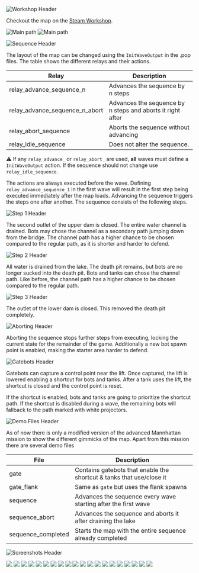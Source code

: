 ![Workshop Header](./doc/headers/renders/workshop.png)

Checkout the map on the [Steam Workshop](https://steamcommunity.com/sharedfiles/filedetails/?id=3532548365).

![Main path](./doc/gifs/patH_main.gif)
![Main path](./doc/gifs/patH_water.gif)

![Sequence Header](./doc/headers/renders/sequence.png)

The layout of the map can be changed using the `InitWaveOutput` in the .pop files. The table shows the different relays and their actions.

| Relay                          | Description                                                |
| ------------------------------ | ---------------------------------------------------------- |
| relay_advance_sequence_n       | Advances the sequence by n steps                           |
| relay_advance_sequence_n_abort | Advances the sequence by n steps and aborts it right after |
| relay_abort_sequence           | Aborts the sequence without advancing                      |
| relay_idle_sequence            | Does not alter the sequence.                               |

⚠️ If any `relay_advance_` or `relay_abort_` are used, **all** waves must define a `InitWaveOutput` action. If the sequence should not change use `relay_idle_sequence`.

The actions are always executed before the wave. Defining `relay_advance_sequence_1` in the first wave will result in the first step being executed immediately after the map loads. Advancing the sequence triggers the steps one after another. The sequence consists of the following steps.

![Step 1 Header](./doc/headers/renders/step_2.png)

The second outlet of the upper dam is closed. The entire water channel is drained. Bots may chose the channel as a secondary path jumping down from the bridge. The channel path has a higher chance to be chosen compared to the regular path, as it is shorter and harder to defend.

![Step 2 Header](./doc/headers/renders/step_3.png)

All water is drained from the lake. The death pit remains, but bots are no longer sucked into the death pit. Bots and tanks can chose the channel path. Like before, the channel path has a higher chance to be chosen compared to the regular path.

![Step 3 Header](./doc/headers/renders/step_4.png)

The outlet of the lower dam is closed. This removed the death pit completely.

![Aborting Header](./doc/headers/renders/failure.png)

Aborting the sequence stops further steps from executing, locking the current state for the remainder of the game. Additionally a new bot spawn point is enabled, making the starter area harder to defend.

![Gatebots Header](./doc/headers/renders/gatebots.png)

Gatebots can capture a control point near the lift. Once captured, the lift is lowered enabling a shortcut for bots and tanks. After a tank uses the lift, the shortcut is closed and the control point is reset.

If the shortcut is enabled, bots and tanks are going to prioritize the shortcut path. If the shortcut is disabled during a wave, the remaining bots will fallback to the path marked with white projectors.

![Demo Files Header](./doc/headers/renders/demo_files.png)

As of now there is only a modified version of the advanced Mannhattan mission to show the different gimmicks of the map. Apart from this mission there are several demo files

| File               | Description                                                          |
| ------------------ | -------------------------------------------------------------------- |
| gate               | Contains gatebots that enable the shortcut & tanks that use/close it |
| gate_flank         | Same as `gate` but uses the flank spawns                             |
| sequence           | Advances the sequence every wave starting after the first wave       |
| sequence_abort     | Advances the sequence and aborts it after draining the lake          |
| sequence_completed | Starts the map with the entire sequence already completed            |

![Screenshots Header](./doc/headers/renders/screenshots.png)

![](./doc/screenshots/mvm_ascent_position_00.jpg)
![](./doc/screenshots/mvm_ascent_position_01.jpg)
![](./doc/screenshots/mvm_ascent_position_02.jpg)
![](./doc/screenshots/mvm_ascent_position_03.jpg)
![](./doc/screenshots/mvm_ascent_position_04.jpg)
![](./doc/screenshots/mvm_ascent_position_05.jpg)
![](./doc/screenshots/mvm_ascent_position_06.jpg)
![](./doc/screenshots/mvm_ascent_position_07.jpg)
![](./doc/screenshots/mvm_ascent_position_08.jpg)
![](./doc/screenshots/mvm_ascent_position_09.jpg)
![](./doc/screenshots/mvm_ascent_position_10.jpg)
![](./doc/screenshots/mvm_ascent_position_11.jpg)
![](./doc/screenshots/mvm_ascent_position_12.jpg)
![](./doc/screenshots/mvm_ascent_position_13.jpg)
![](./doc/screenshots/mvm_ascent_position_14.jpg)
![](./doc/screenshots/mvm_ascent_position_15.jpg)
![](./doc/screenshots/mvm_ascent_position_16.jpg)
![](./doc/screenshots/mvm_ascent_position_17.jpg)
![](./doc/screenshots/mvm_ascent_position_18.jpg)
![](./doc/screenshots/mvm_ascent_position_19.jpg)
